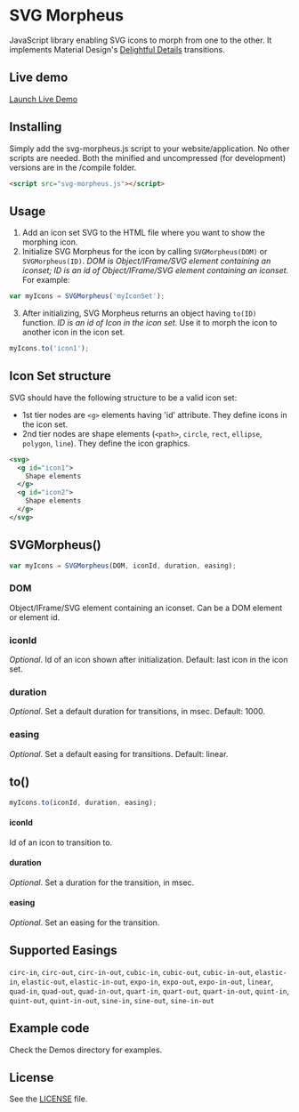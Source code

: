 # SVG Morpheus

JavaScript library enabling SVG icons to morph from one to the other. It implements Material Design's [Delightful Details](http://www.google.com/design/spec/animation/delightful-details.html) transitions.

## Live demo

[Launch Live Demo](http://alexk111.github.io/SVG-Morpheus/)

## Installing

Simply add the svg-morpheus.js script to your website/application. No other scripts are needed. Both the minified and uncompressed (for development) versions are in the /compile folder.

```html
<script src="svg-morpheus.js"></script>
```

## Usage

1. Add an icon set SVG to the HTML file where you want to show the morphing icon.
2. Initialize SVG Morpheus for the icon by calling `SVGMorpheus(DOM)` or `SVGMorpheus(ID)`. *DOM is Object/IFrame/SVG element containing an iconset; ID is an id of Object/IFrame/SVG element containing an iconset*. For example:

```javascript
var myIcons = SVGMorpheus('myIconSet');
```

3. After initializing, SVG Morpheus returns an object having `to(ID)` function. *ID is an id of Icon in the icon set*. Use it to morph the icon to another icon in the icon set.

```javascript
myIcons.to('icon1');
```

## Icon Set structure

SVG should have the following structure to be a valid icon set:

- 1st tier nodes are `<g>` elements having 'id' attribute. They define icons in the icon set.
- 2nd tier nodes are shape elements (`<path>`, `circle`, `rect`, `ellipse`, `polygon`, `line`). They define the icon graphics.

```xml
<svg>
  <g id="icon1">
    Shape elements
  </g>
  <g id="icon2">
    Shape elements
  </g>
</svg>
```

## SVGMorpheus()

```javascript
var myIcons = SVGMorpheus(DOM, iconId, duration, easing);

```

### DOM

Object/IFrame/SVG element containing an iconset. Can be a DOM element or element id.

### iconId

*Optional*. Id of an icon shown after initialization. Default: last icon in the icon set.

### duration

*Optional*. Set a default duration for transitions, in msec. Default: 1000.

### easing

*Optional*. Set a default easing for transitions. Default: linear.


## to()

```javascript
myIcons.to(iconId, duration, easing);

```

#### iconId

Id of an icon to transition to.

#### duration

*Optional*. Set a duration for the transition, in msec.

#### easing

*Optional*. Set an easing for the transition.


## Supported Easings

`circ-in`, `circ-out`, `circ-in-out`, `cubic-in`, `cubic-out`, `cubic-in-out`, `elastic-in`, `elastic-out`, `elastic-in-out`, `expo-in`, `expo-out`, `expo-in-out`, `linear`, `quad-in`, `quad-out`, `quad-in-out`, `quart-in`, `quart-out`, `quart-in-out`, `quint-in`, `quint-out`, `quint-in-out`, `sine-in`, `sine-out`, `sine-in-out`


## Example code

Check the Demos directory for examples.


## License

See the [LICENSE](https://github.com/alexk111/SVG-Morpheus/blob/master/LICENSE) file.

